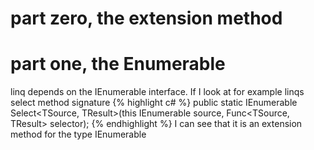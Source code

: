 # part zero, the extension method


# part one, the Enumerable

linq depends on the IEnumerable<T> interface. If I look at for example linqs select method signature
{% highlight c# %}
public static IEnumerable<TResult> Select<TSource, TResult>(this IEnumerable<TSource> source, Func<TSource, TResult> selector);
{% endhighlight %}
I can see that it is an extension method for the type IEnumerable<TSource>
 
